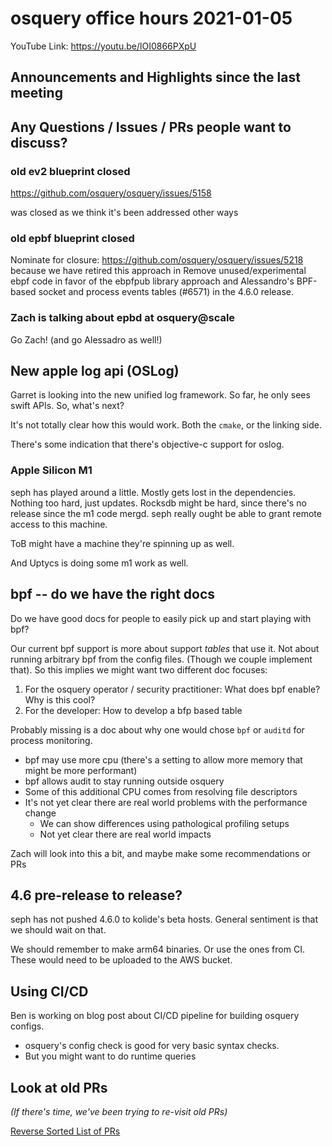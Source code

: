 # osquery office hours 2021-01-05

YouTube Link: https://youtu.be/lOI0866PXpU

## Announcements and Highlights since the last meeting

## Any Questions / Issues / PRs people want to discuss?

### old ev2 blueprint closed

https://github.com/osquery/osquery/issues/5158

was closed as we think it's been addressed other ways

### old epbf blueprint closed

Nominate for closure: https://github.com/osquery/osquery/issues/5218 because we have retired this approach in Remove unused/experimental ebpf code in favor of the ebpfpub library approach and Alessandro's BPF-based socket and process events tables (#6571) in the 4.6.0 release.

### Zach is talking about epbd at osquery@scale

Go Zach! (and go Alessadro as well!)

## New apple log api (OSLog)

Garret is looking into the new unified log framework. So far, he only sees swift APIs. So, what's next?

It's not totally clear how this would work. Both the `cmake`, or the linking side. 

There's some indication that there's objective-c support for oslog. 

### Apple Silicon M1

seph has played around a little. Mostly gets lost in the dependencies. Nothing too hard, just updates. Rocksdb might be hard, since there's no release since the m1 code mergd. seph really ought be able to grant remote access to this machine.

ToB might have a machine they're spinning up as well.

And Uptycs is doing some m1 work as well.

## bpf -- do we have the right docs

Do we have good docs for people to easily pick up and start playing with bpf?

Our current bpf support is more about support _tables_ that use it. Not about running arbitrary bpf from the config files. (Though we couple implement that). So this implies we might want two different doc focuses:
1. For the osquery operator / security practitioner: What does bpf enable? Why is this cool? 
2. For the developer: How to develop a bfp based table

Probably missing is a doc about why one would chose `bpf` or `auditd` for process monitoring.
* bpf may use more cpu (there's a setting to allow more memory that might be more performant)
* bpf allows audit to stay running outside osquery
* Some of this additional CPU comes from resolving file descriptors
* It's not yet clear there are real world problems with the performance change
    - We can show differences using pathological profiling setups
    - Not yet clear there are real world impacts 

Zach will look into this a bit, and maybe make some recommendations or PRs

## 4.6 pre-release to release?

seph has not pushed 4.6.0 to kolide's beta hosts. General sentiment is that we should wait on that. 

We should remember to make arm64 binaries. Or use the ones from CI. These would need to be uploaded to the AWS bucket.

## Using CI/CD

Ben is working on blog post about CI/CD pipeline for building osquery configs.

* osquery's config check is good for very basic syntax checks. 
* But you might want to do runtime queries 

## Look at old PRs 

_(If there's time, we've been trying to re-visit old PRs)_

[Reverse Sorted List of PRs](https://github.com/osquery/osquery/pulls?q=is%3Apr+is%3Aopen+sort%3Acreated-asc)
